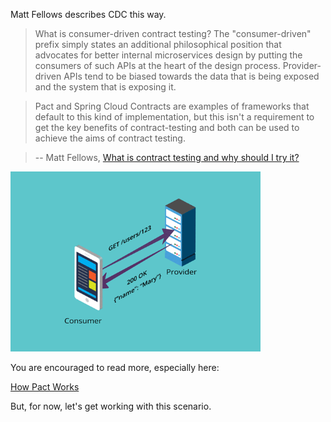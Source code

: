 Matt Fellows describes CDC this way.

> What is consumer-driven contract testing?
The "consumer-driven" prefix simply states an additional philosophical position that advocates for better internal microservices design by putting the consumers of such APIs at the heart of the design process. Provider-driven APIs tend to be biased towards the data that is being exposed and the system that is exposing it.

>Pact and Spring Cloud Contracts are examples of frameworks that default to this kind of implementation, but this isn't a requirement to get the key benefits of contract-testing and both can be used to achieve the aims of contract testing.

>-- Matt Fellows, [What is contract testing and why should I try it?](https://pactflow.io/blog/author/matt/)

<img src="./assets/how-pact-works.gif" width="400">

You are encouraged to read more, especially here:

[How Pact Works](https://docs.pact.io/how-pact-works)

But, for now, let's get working with this scenario.
